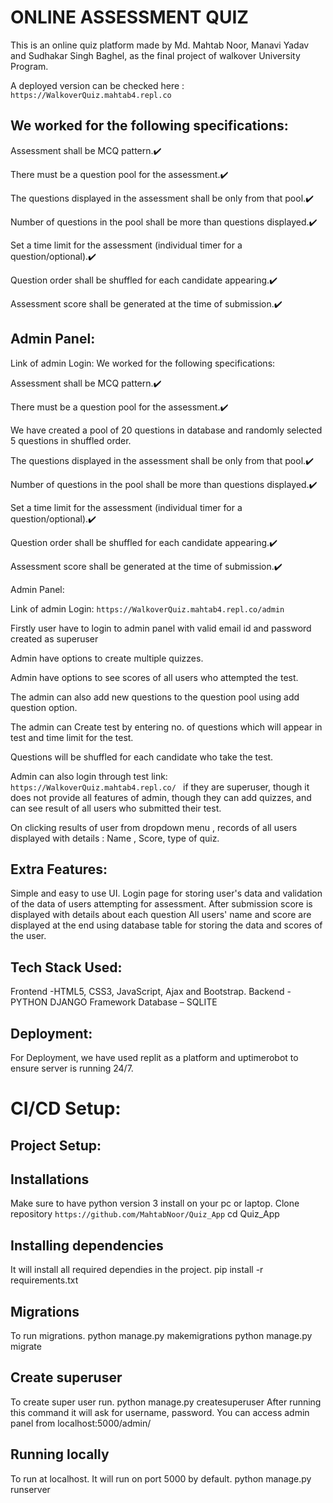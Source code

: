 # ONLINE ASSESSMENT QUIZ

This is an online quiz platform made by Md. Mahtab Noor, Manavi Yadav and Sudhakar Singh Baghel, as the final project of walkover University Program. 

A deployed version can be checked here : 
```https://WalkoverQuiz.mahtab4.repl.co```



## We worked for the following specifications:

Assessment shall be MCQ pattern.✔️

There must be a question pool for the assessment.✔️


The questions displayed in the assessment shall be only from that pool.✔️

Number of questions in the pool shall be more than questions displayed.✔️

Set a time limit for the assessment (individual timer for a question/optional).✔️

Question order shall be shuffled for each candidate appearing.✔️

Assessment score shall be generated at the time of submission.✔️

## Admin Panel:

Link of admin Login: We worked for the following specifications:

Assessment shall be MCQ pattern.✔️

There must be a question pool for the assessment.✔️

We have created a pool of 20 questions in database and randomly selected 5 questions in shuffled order.

The questions displayed in the assessment shall be only from that pool.✔️

Number of questions in the pool shall be more than questions displayed.✔️

Set a time limit for the assessment (individual timer for a question/optional).✔️

Question order shall be shuffled for each candidate appearing.✔️

Assessment score shall be generated at the time of submission.✔️

Admin Panel:

Link of admin Login: ```https://WalkoverQuiz.mahtab4.repl.co/admin```



Firstly user have to login to admin panel with  valid email id and password created as superuser


Admin have options to create multiple quizzes.

Admin have options to see scores of all users who attempted the test.

The admin can also add new questions to the question pool using add question option.

The admin can Create test by entering no. of questions which will appear in test and time limit for the test.

Questions will be shuffled for each candidate who take the test.

Admin can also login through test link:
```https://WalkoverQuiz.mahtab4.repl.co/ ```
if they are  superuser, though it does not provide all features of admin, though they can add quizzes, and can see result of all users who submitted their test.

On clicking results of user from dropdown menu , records of all users displayed with details : Name , Score, type of quiz.


## Extra Features:
Simple and easy to use UI.
Login page for storing user's data and validation of the data of users attempting for assessment.
After submission score is displayed with details about each question 
All users' name and score are displayed at the end using database table for storing the data and scores of the user.

## Tech Stack Used:

Frontend -HTML5, CSS3, JavaScript, Ajax and Bootstrap.
Backend - PYTHON DJANGO Framework
Database – SQLITE 

## Deployment:

For Deployment, we have used replit as a platform and uptimerobot to ensure server is running 24/7. 


# CI/CD Setup:



## Project Setup:

## Installations

Make sure to have python version 3 install on your pc or laptop. 
Clone repository 
```https://github.com/MahtabNoor/Quiz_App```
cd Quiz_App

## Installing dependencies

It will install all required dependies in the project.
pip install -r requirements.txt

## Migrations

To run migrations. 
python manage.py makemigrations
python manage.py migrate

## Create superuser

To create super user run. 
python manage.py createsuperuser 
After running this command it will ask for username, password. You can access admin panel from localhost:5000/admin/

## Running locally

To run at localhost. It will run on port 5000 by default.
python manage.py runserver




